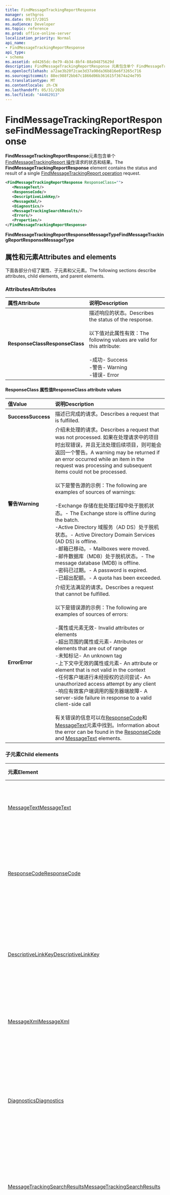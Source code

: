 ```yaml
---
title: FindMessageTrackingReportResponse
manager: sethgros
ms.date: 09/17/2015
ms.audience: Developer
ms.topic: reference
ms.prod: office-online-server
localization_priority: Normal
api_name:
- FindMessageTrackingReportResponse
api_type:
- schema
ms.assetid: ed4265dc-0e79-4b34-8bf4-88a94875629d
description: FindMessageTrackingReportResponse 元素包含单个 FindMessageTrackingReport 操作请求的状态和结果。
ms.openlocfilehash: a72ae3b20f2cae3d37a90da36b816e6f3265c716
ms.sourcegitcommit: 88ec988f2bb67c1866d06b361615f3674a24e795
ms.translationtype: MT
ms.contentlocale: zh-CN
ms.lasthandoff: 05/31/2020
ms.locfileid: "44462913"
---
```

# <a name="findmessagetrackingreportresponse"></a><span data-ttu-id="75faf-103">FindMessageTrackingReportResponse</span><span class="sxs-lookup"><span data-stu-id="75faf-103">FindMessageTrackingReportResponse</span></span>

<span data-ttu-id="75faf-104">**FindMessageTrackingReportResponse**元素包含单个[FindMessageTrackingReport 操作](findmessagetrackingreport-operation.md)请求的状态和结果。</span><span class="sxs-lookup"><span data-stu-id="75faf-104">The **FindMessageTrackingReportResponse** element contains the status and result of a single [FindMessageTrackingReport operation](findmessagetrackingreport-operation.md) request.</span></span> 
  
```xml
<FindMessageTrackingReportResponse ResponseClass="">
   <MessageText/>
   <ResponseCode/>
   <DescriptiveLinkKey/>
   <MessageXml/>
   <Diagnostics/>
   <MessageTrackingSearchResults/>
   <Errors/>
   <Properties/>
</FindMessageTrackingReportResponse>
```

 <span data-ttu-id="75faf-105">**FindMessageTrackingReportResponseMessageType**</span><span class="sxs-lookup"><span data-stu-id="75faf-105">**FindMessageTrackingReportResponseMessageType**</span></span>
## <a name="attributes-and-elements"></a><span data-ttu-id="75faf-106">属性和元素</span><span class="sxs-lookup"><span data-stu-id="75faf-106">Attributes and elements</span></span>

<span data-ttu-id="75faf-107">下面各部分介绍了属性、子元素和父元素。</span><span class="sxs-lookup"><span data-stu-id="75faf-107">The following sections describe attributes, child elements, and parent elements.</span></span>
  
### <a name="attributes"></a><span data-ttu-id="75faf-108">Attributes</span><span class="sxs-lookup"><span data-stu-id="75faf-108">Attributes</span></span>

|<span data-ttu-id="75faf-109">**属性**</span><span class="sxs-lookup"><span data-stu-id="75faf-109">**Attribute**</span></span>|<span data-ttu-id="75faf-110">**说明**</span><span class="sxs-lookup"><span data-stu-id="75faf-110">**Description**</span></span>|
|:-----|:-----|
|<span data-ttu-id="75faf-111">**ResponseClass**</span><span class="sxs-lookup"><span data-stu-id="75faf-111">**ResponseClass**</span></span> <br/> | <span data-ttu-id="75faf-112">描述响应的状态。</span><span class="sxs-lookup"><span data-stu-id="75faf-112">Describes the status of the response.</span></span><br/><br/> <span data-ttu-id="75faf-113">以下值对此属性有效：</span><span class="sxs-lookup"><span data-stu-id="75faf-113">The following values are valid for this attribute:</span></span>  <br/><br/><span data-ttu-id="75faf-114">-成功</span><span class="sxs-lookup"><span data-stu-id="75faf-114">-  Success</span></span>  <br/><span data-ttu-id="75faf-115">-警告</span><span class="sxs-lookup"><span data-stu-id="75faf-115">-  Warning</span></span>  <br/><span data-ttu-id="75faf-116">-错误</span><span class="sxs-lookup"><span data-stu-id="75faf-116">-  Error</span></span>  <br/> |
   
#### <a name="responseclass-attribute-values"></a><span data-ttu-id="75faf-117">ResponseClass 属性值</span><span class="sxs-lookup"><span data-stu-id="75faf-117">ResponseClass attribute values</span></span>

|<span data-ttu-id="75faf-118">**值**</span><span class="sxs-lookup"><span data-stu-id="75faf-118">**Value**</span></span>|<span data-ttu-id="75faf-119">**说明**</span><span class="sxs-lookup"><span data-stu-id="75faf-119">**Description**</span></span>|
|:-----|:-----|
|<span data-ttu-id="75faf-120">**Success**</span><span class="sxs-lookup"><span data-stu-id="75faf-120">**Success**</span></span> <br/> |<span data-ttu-id="75faf-121">描述已完成的请求。</span><span class="sxs-lookup"><span data-stu-id="75faf-121">Describes a request that is fulfilled.</span></span>  <br/> |
|<span data-ttu-id="75faf-122">**警告**</span><span class="sxs-lookup"><span data-stu-id="75faf-122">**Warning**</span></span> <br/> | <span data-ttu-id="75faf-123">介绍未处理的请求。</span><span class="sxs-lookup"><span data-stu-id="75faf-123">Describes a request that was not processed.</span></span> <span data-ttu-id="75faf-124">如果在处理请求中的项目时出现错误，并且无法处理后续项目，则可能会返回一个警告。</span><span class="sxs-lookup"><span data-stu-id="75faf-124">A warning may be returned if an error occurred while an item in the request was processing and subsequent items could not be processed.</span></span> <br/><br/><span data-ttu-id="75faf-125">以下是警告源的示例：</span><span class="sxs-lookup"><span data-stu-id="75faf-125">The following are examples of sources of warnings:</span></span> <br/> <br/><span data-ttu-id="75faf-126">-Exchange 存储在批处理过程中处于脱机状态。</span><span class="sxs-lookup"><span data-stu-id="75faf-126">-  The Exchange store is offline during the batch.</span></span>  <br/><span data-ttu-id="75faf-127">-Active Directory 域服务（AD DS）处于脱机状态。</span><span class="sxs-lookup"><span data-stu-id="75faf-127">-  Active Directory Domain Services (AD DS) is offline.</span></span>  <br/><span data-ttu-id="75faf-128">-邮箱已移动。</span><span class="sxs-lookup"><span data-stu-id="75faf-128">-  Mailboxes were moved.</span></span>  <br/><span data-ttu-id="75faf-129">-邮件数据库（MDB）处于脱机状态。</span><span class="sxs-lookup"><span data-stu-id="75faf-129">-  The message database (MDB) is offline.</span></span>  <br/><span data-ttu-id="75faf-130">-密码已过期。</span><span class="sxs-lookup"><span data-stu-id="75faf-130">-  A password is expired.</span></span>  <br/><span data-ttu-id="75faf-131">-已超出配额。</span><span class="sxs-lookup"><span data-stu-id="75faf-131">-  A quota has been exceeded.</span></span>  <br/> |
|<span data-ttu-id="75faf-132">**Error**</span><span class="sxs-lookup"><span data-stu-id="75faf-132">**Error**</span></span> <br/> | <span data-ttu-id="75faf-133">介绍无法满足的请求。</span><span class="sxs-lookup"><span data-stu-id="75faf-133">Describes a request that cannot be fulfilled.</span></span> <br/><br/><span data-ttu-id="75faf-134">以下是错误源的示例：</span><span class="sxs-lookup"><span data-stu-id="75faf-134">The following are examples of sources of errors:</span></span>  <br/><br/><span data-ttu-id="75faf-135">-属性或元素无效</span><span class="sxs-lookup"><span data-stu-id="75faf-135">-  Invalid attributes or elements</span></span>  <br/><span data-ttu-id="75faf-136">-超出范围的属性或元素</span><span class="sxs-lookup"><span data-stu-id="75faf-136">-  Attributes or elements that are out of range</span></span>  <br/><span data-ttu-id="75faf-137">-未知标记</span><span class="sxs-lookup"><span data-stu-id="75faf-137">-  An unknown tag</span></span>  <br/><span data-ttu-id="75faf-138">-上下文中无效的属性或元素</span><span class="sxs-lookup"><span data-stu-id="75faf-138">-  An attribute or element that is not valid in the context</span></span>  <br/><span data-ttu-id="75faf-139">-任何客户端进行未经授权的访问尝试</span><span class="sxs-lookup"><span data-stu-id="75faf-139">-  An unauthorized access attempt by any client</span></span>  <br/><span data-ttu-id="75faf-140">-响应有效客户端调用的服务器端故障</span><span class="sxs-lookup"><span data-stu-id="75faf-140">-  A server-side failure in response to a valid client-side call</span></span>  <br/><br/>  <span data-ttu-id="75faf-141">有关错误的信息可以在[ResponseCode](responsecode.md)和[MessageText](messagetext.md)元素中找到。</span><span class="sxs-lookup"><span data-stu-id="75faf-141">Information about the error can be found in the [ResponseCode](responsecode.md) and [MessageText](messagetext.md) elements.</span></span>  <br/> |
   
### <a name="child-elements"></a><span data-ttu-id="75faf-142">子元素</span><span class="sxs-lookup"><span data-stu-id="75faf-142">Child elements</span></span>

|<span data-ttu-id="75faf-143">**元素**</span><span class="sxs-lookup"><span data-stu-id="75faf-143">**Element**</span></span>|<span data-ttu-id="75faf-144">**描述**</span><span class="sxs-lookup"><span data-stu-id="75faf-144">**Description**</span></span>|
|:-----|:-----|
|[<span data-ttu-id="75faf-145">MessageText</span><span class="sxs-lookup"><span data-stu-id="75faf-145">MessageText</span></span>](messagetext.md) <br/> |<span data-ttu-id="75faf-146">提供响应状态的文本说明。</span><span class="sxs-lookup"><span data-stu-id="75faf-146">Provides a text description of the status of the response.</span></span>  <br/> |
|[<span data-ttu-id="75faf-147">ResponseCode</span><span class="sxs-lookup"><span data-stu-id="75faf-147">ResponseCode</span></span>](responsecode.md) <br/> |<span data-ttu-id="75faf-148">提供用于标识请求遇到的特定错误的错误代码。</span><span class="sxs-lookup"><span data-stu-id="75faf-148">Provides an error code that identifies the specific error that the request encountered.</span></span>  <br/> |
|[<span data-ttu-id="75faf-149">DescriptiveLinkKey</span><span class="sxs-lookup"><span data-stu-id="75faf-149">DescriptiveLinkKey</span></span>](descriptivelinkkey.md) <br/> |<span data-ttu-id="75faf-150">当前未使用，并已保留以供将来使用。</span><span class="sxs-lookup"><span data-stu-id="75faf-150">Currently unused and reserved for future use.</span></span> <span data-ttu-id="75faf-151">此元素包含值0。</span><span class="sxs-lookup"><span data-stu-id="75faf-151">This element contains a value of 0.</span></span>  <br/> |
|[<span data-ttu-id="75faf-152">MessageXml</span><span class="sxs-lookup"><span data-stu-id="75faf-152">MessageXml</span></span>](messagexml.md) <br/> |<span data-ttu-id="75faf-153">提供其他错误响应信息。</span><span class="sxs-lookup"><span data-stu-id="75faf-153">Provides additional error response information.</span></span>  <br/> |
|[<span data-ttu-id="75faf-154">Diagnostics</span><span class="sxs-lookup"><span data-stu-id="75faf-154">Diagnostics</span></span>](diagnostics.md) <br/> |<span data-ttu-id="75faf-155">包含将用于生成数据中心中的跟踪功能的各种统计报告的信息。</span><span class="sxs-lookup"><span data-stu-id="75faf-155">Contains information that will be used to produce various statistical reports for the tracking feature in a DataCenter.</span></span>  <br/> |
|[<span data-ttu-id="75faf-156">MessageTrackingSearchResults</span><span class="sxs-lookup"><span data-stu-id="75faf-156">MessageTrackingSearchResults</span></span>](messagetrackingsearchresults.md) <br/> |<span data-ttu-id="75faf-157">包含与搜索要求相匹配的邮件的和数组。</span><span class="sxs-lookup"><span data-stu-id="75faf-157">Contains and array of messages that match the search requirements.</span></span>  <br/> |
|[<span data-ttu-id="75faf-158">ExecutedSearchScope</span><span class="sxs-lookup"><span data-stu-id="75faf-158">ExecutedSearchScope</span></span>](executedsearchscope.md) <br/> |<span data-ttu-id="75faf-159">包含为获取搜索结果而执行的搜索的范围。</span><span class="sxs-lookup"><span data-stu-id="75faf-159">Contains the scope of the search that was performed to get the search results.</span></span>  <br/> |
|[<span data-ttu-id="75faf-160">错误</span><span class="sxs-lookup"><span data-stu-id="75faf-160">Errors</span></span>](errors-ex15websvcsotherref.md) <br/> |<span data-ttu-id="75faf-161">包含用于存储通过 Web 服务返回的错误的属性包。</span><span class="sxs-lookup"><span data-stu-id="75faf-161">Contains a property bag to store errors that are returned through the Web service.</span></span>  <br/> |
|[<span data-ttu-id="75faf-162">Properties （ArrayOfTrackingPropertiesType）</span><span class="sxs-lookup"><span data-stu-id="75faf-162">Properties (ArrayOfTrackingPropertiesType)</span></span>](properties-arrayoftrackingpropertiestype.md) <br/> |<span data-ttu-id="75faf-163">包含一个或多个跟踪属性的列表。</span><span class="sxs-lookup"><span data-stu-id="75faf-163">Contains a list of one or more tracking properties.</span></span>  <br/> |
   
### <a name="parent-elements"></a><span data-ttu-id="75faf-164">父元素</span><span class="sxs-lookup"><span data-stu-id="75faf-164">Parent elements</span></span>

<span data-ttu-id="75faf-165">无。</span><span class="sxs-lookup"><span data-stu-id="75faf-165">None.</span></span>
  
## <a name="text-value"></a><span data-ttu-id="75faf-166">文本值</span><span class="sxs-lookup"><span data-stu-id="75faf-166">Text value</span></span>

<span data-ttu-id="75faf-167">无。</span><span class="sxs-lookup"><span data-stu-id="75faf-167">None.</span></span>
  
## <a name="remarks"></a><span data-ttu-id="75faf-168">说明</span><span class="sxs-lookup"><span data-stu-id="75faf-168">Remarks</span></span>

<span data-ttu-id="75faf-169">描述此元素的架构位于承载 Exchange Web Services 的 IIS 虚拟目录中。</span><span class="sxs-lookup"><span data-stu-id="75faf-169">The schema that describes this element is located in the IIS virtual directory that hosts Exchange Web Services.</span></span>
  
## <a name="element-information"></a><span data-ttu-id="75faf-170">元素信息</span><span class="sxs-lookup"><span data-stu-id="75faf-170">Element information</span></span>

|||
|:-----|:-----|
|<span data-ttu-id="75faf-171">命名空间</span><span class="sxs-lookup"><span data-stu-id="75faf-171">Namespace</span></span>  <br/> |https://schemas.microsoft.com/exchange/services/2006/messages  <br/> |
|<span data-ttu-id="75faf-172">架构名称</span><span class="sxs-lookup"><span data-stu-id="75faf-172">Schema Name</span></span>  <br/> |<span data-ttu-id="75faf-173">消息架构</span><span class="sxs-lookup"><span data-stu-id="75faf-173">Messages schema</span></span>  <br/> |
|<span data-ttu-id="75faf-174">验证文件</span><span class="sxs-lookup"><span data-stu-id="75faf-174">Validation File</span></span>  <br/> |<span data-ttu-id="75faf-175">Messages.xsd</span><span class="sxs-lookup"><span data-stu-id="75faf-175">Messages.xsd</span></span>  <br/> |
|<span data-ttu-id="75faf-176">可以为空</span><span class="sxs-lookup"><span data-stu-id="75faf-176">Can be Empty</span></span>  <br/> |<span data-ttu-id="75faf-177">False</span><span class="sxs-lookup"><span data-stu-id="75faf-177">False</span></span>  <br/> |
   
## <a name="see-also"></a><span data-ttu-id="75faf-178">另请参阅</span><span class="sxs-lookup"><span data-stu-id="75faf-178">See also</span></span>

- [<span data-ttu-id="75faf-179">FindMessageTrackingReport 操作</span><span class="sxs-lookup"><span data-stu-id="75faf-179">FindMessageTrackingReport operation</span></span>](findmessagetrackingreport-operation.md)
- [<span data-ttu-id="75faf-180">Exchange 中的 EWS XML 元素</span><span class="sxs-lookup"><span data-stu-id="75faf-180">EWS XML elements in Exchange</span></span>](ews-xml-elements-in-exchange.md)


